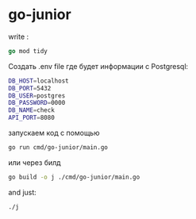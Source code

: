 # go-junior

write :
```go
go mod tidy
```

Создать .env file где будет информации с Postgresql:

```bash
DB_HOST=localhost
DB_PORT=5432
DB_USER=postgres
DB_PASSWORD=0000
DB_NAME=check
API_PORT=8080
```

запускаем код с помощью

```bash
go run cmd/go-junior/main.go

```

или через билд

```bash
go build -o j ./cmd/go-junior/main.go

```

and just:

```
./j
```
